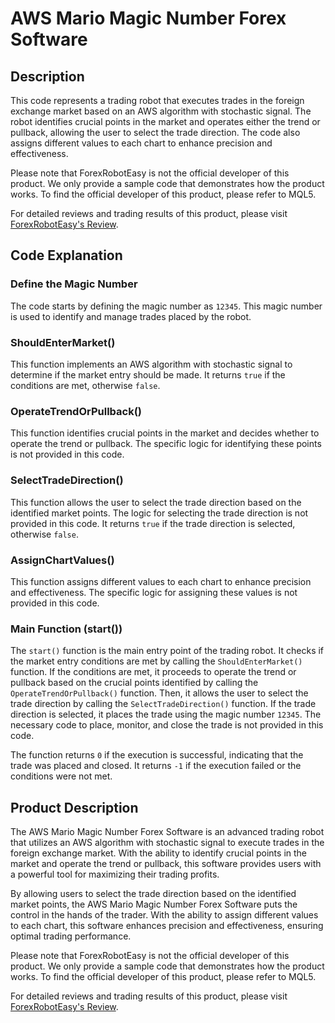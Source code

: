 # AWS Mario Magic Number Forex Software

## Description
This code represents a trading robot that executes trades in the foreign exchange market based on an AWS algorithm with stochastic signal. The robot identifies crucial points in the market and operates either the trend or pullback, allowing the user to select the trade direction. The code also assigns different values to each chart to enhance precision and effectiveness.

Please note that ForexRobotEasy is not the official developer of this product. We only provide a sample code that demonstrates how the product works. To find the official developer of this product, please refer to MQL5.

For detailed reviews and trading results of this product, please visit [ForexRobotEasy's Review](https://forexroboteasy.com/forex-robot-review/review-aws-mario-magic-number-forex-software-real-results/).

## Code Explanation

### Define the Magic Number
The code starts by defining the magic number as `12345`. This magic number is used to identify and manage trades placed by the robot.

### ShouldEnterMarket()
This function implements an AWS algorithm with stochastic signal to determine if the market entry should be made. It returns `true` if the conditions are met, otherwise `false`.

### OperateTrendOrPullback()
This function identifies crucial points in the market and decides whether to operate the trend or pullback. The specific logic for identifying these points is not provided in this code.

### SelectTradeDirection()
This function allows the user to select the trade direction based on the identified market points. The logic for selecting the trade direction is not provided in this code. It returns `true` if the trade direction is selected, otherwise `false`.

### AssignChartValues()
This function assigns different values to each chart to enhance precision and effectiveness. The specific logic for assigning these values is not provided in this code.

### Main Function (start())
The `start()` function is the main entry point of the trading robot. It checks if the market entry conditions are met by calling the `ShouldEnterMarket()` function. If the conditions are met, it proceeds to operate the trend or pullback based on the crucial points identified by calling the `OperateTrendOrPullback()` function. Then, it allows the user to select the trade direction by calling the `SelectTradeDirection()` function. If the trade direction is selected, it places the trade using the magic number `12345`. The necessary code to place, monitor, and close the trade is not provided in this code.

The function returns `0` if the execution is successful, indicating that the trade was placed and closed. It returns `-1` if the execution failed or the conditions were not met.

## Product Description
The AWS Mario Magic Number Forex Software is an advanced trading robot that utilizes an AWS algorithm with stochastic signal to execute trades in the foreign exchange market. With the ability to identify crucial points in the market and operate the trend or pullback, this software provides users with a powerful tool for maximizing their trading profits.

By allowing users to select the trade direction based on the identified market points, the AWS Mario Magic Number Forex Software puts the control in the hands of the trader. With the ability to assign different values to each chart, this software enhances precision and effectiveness, ensuring optimal trading performance.

Please note that ForexRobotEasy is not the official developer of this product. We only provide a sample code that demonstrates how the product works. To find the official developer of this product, please refer to MQL5.

For detailed reviews and trading results of this product, please visit [ForexRobotEasy's Review](https://forexroboteasy.com/forex-robot-review/review-aws-mario-magic-number-forex-software-real-results/).
